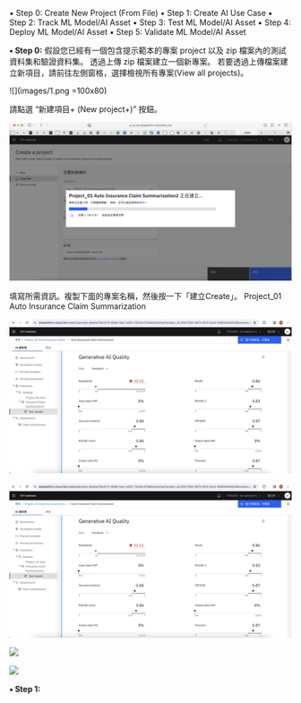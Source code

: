 ▪ Step 0: Create New Project (From File)
▪ Step 1: Create AI Use Case
▪ Step 2: Track ML Model/AI Asset
▪ Step 3: Test ML Model/AI Asset
▪ Step 4: Deploy ML Model/AI Asset
▪ Step 5: Validate ML Model/AI Asset


**▪ Step 0:**
假設您已經有一個包含提示範本的專案 project 以及 zip 檔案內的測試資料集和驗證資料集。
透過上傳 zip 檔案建立一個新專案。
若要透過上傳檔案建立新項目，請前往左側窗格，選擇檢視所有專案(View all projects)。

![](images/1.png =100x80)

請點選 “新建項目+ (New project+)”  按鈕。

![](images/%25E6%2588%25AA%25E5%259C%2596%25202024-03-09%2520%25E4%25B8%258A%25E5%258D%25889.15.52.png)

填寫所需資訊。複製下面的專案名稱，然後按一下「建立Create」。
Project_01 Auto Insurance Claim Summarization

![](images/WXG1111.jpeg)

![](images/WXG1.png)

![](images/images/WXG2.png)

![](images/images/WXG3.png)

**▪ Step 1:**

